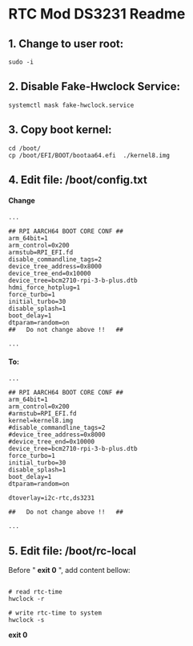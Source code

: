 # RTC Mod DS3231 Readme

## 1. Change to user root:

```
sudo -i
```

## 2. Disable Fake-Hwclock Service:

```
systemctl mask fake-hwclock.service
```

## 3. Copy boot kernel:

```
cd /boot/
cp /boot/EFI/BOOT/bootaa64.efi  ./kernel8.img
```

## 4. Edit file: /boot/config.txt

#### Change

```
...

## RPI AARCH64 BOOT CORE CONF ##
arm_64bit=1
arm_control=0x200 
armstub=RPI_EFI.fd 
disable_commandline_tags=2 
device_tree_address=0x8000 
device_tree_end=0x10000 
device_tree=bcm2710-rpi-3-b-plus.dtb
hdmi_force_hotplug=1
force_turbo=1
initial_turbo=30
disable_splash=1
boot_delay=1
dtparam=random=on
##   Do not change above !!   ##

...

```

#### To:

```
...

## RPI AARCH64 BOOT CORE CONF ##
arm_64bit=1
arm_control=0x200
#armstub=RPI_EFI.fd
kernel=kernel8.img
#disable_commandline_tags=2
#device_tree_address=0x8000
#device_tree_end=0x10000
device_tree=bcm2710-rpi-3-b-plus.dtb
force_turbo=1
initial_turbo=30
disable_splash=1
boot_delay=1
dtparam=random=on

dtoverlay=i2c-rtc,ds3231

##   Do not change above !!   ##

...

```

## 5. Edit file: /boot/rc-local 

Before " **exit 0** ", add content bellow:

```

# read rtc-time
hwclock -r

# write rtc-time to system
hwclock -s

```

**exit 0**



